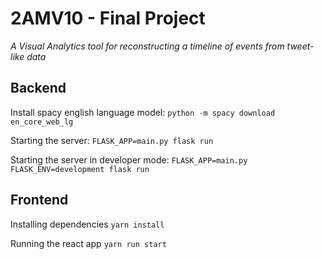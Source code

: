 # 2AMV10 - Final Project
*A Visual Analytics tool for reconstructing a timeline of events from tweet-like data*

## Backend

Install spacy english language model:
`python -m spacy download en_core_web_lg`

Starting the server:
`FLASK_APP=main.py flask run`

Starting the server in developer mode:
`FLASK_APP=main.py FLASK_ENV=development flask run`

## Frontend

Installing dependencies
`yarn install`

Running the react app
`yarn run start`